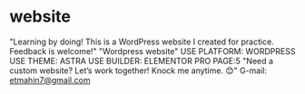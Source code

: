 # website
"Learning by doing! This is a WordPress website I created for practice. Feedback is welcome!"           "Wordpress website" USE PLATFORM: WORDPRESS USE THEME: ASTRA USE BUILDER: ELEMENTOR PRO PAGE:5 "Need a custom website? Let’s work together! Knock me anytime. 😊" G-mail: etmahin7@gmail.com
